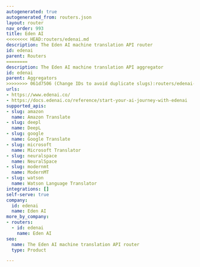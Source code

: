 ```yaml
---
autogenerated: true
autogenerated_from: routers.json
layout: router
nav_order: 993
title: Eden AI
<<<<<<<< HEAD:routers/edenai.md
description: The Eden AI machine translation API router
id: edenai
parent: Routers
========
description: The Eden AI machine translation API aggregator
id: edenai
parent: Aggregators
>>>>>>>> 061d7506 (Change IDs to avoid duplicate slugs):routers/edenai-router.md
urls:
- https://www.edenai.co/
- https://docs.edenai.co/reference/start-your-ai-journey-with-edenai
supported_apis:
- slug: amazon
  name: Amazon Translate
- slug: deepl
  name: DeepL
- slug: google
  name: Google Translate
- slug: microsoft
  name: Microsoft Translator
- slug: neuralspace
  name: NeuralSpace
- slug: modernmt
  name: ModernMT
- slug: watson
  name: Watson Language Translator
integrations: []
self-serve: true
company:
  id: edenai
  name: Eden AI
more_by_company:
- routers:
  - id: edenai
    name: Eden AI
seo:
  name: The Eden AI machine translation API router
  type: Product

---
```


